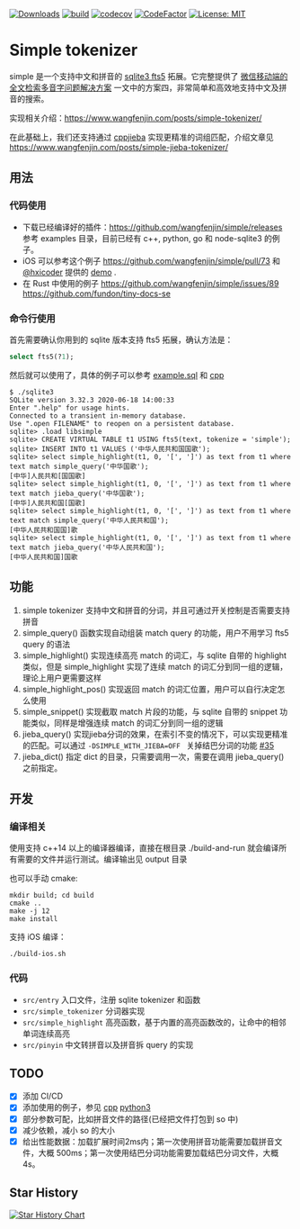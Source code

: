 [![Downloads](https://img.shields.io/github/downloads/wangfenjin/simple/total)](https://img.shields.io/github/downloads/wangfenjin/simple/total)
[![build](https://github.com/wangfenjin/simple/workflows/CI/badge.svg)](https://github.com/wangfenjin/simple/actions?query=workflow%3ACI)
[![codecov](https://codecov.io/gh/wangfenjin/simple/branch/master/graph/badge.svg?token=8SHLFZ3RB4)](https://codecov.io/gh/wangfenjin/simple)
[![CodeFactor](https://www.codefactor.io/repository/github/wangfenjin/simple/badge)](https://www.codefactor.io/repository/github/wangfenjin/simple)
[![License: MIT](https://img.shields.io/badge/License-MIT-blue.svg)](https://github.com/wangfenjin/simple/blob/master/LICENSE)

# Simple tokenizer

simple 是一个支持中文和拼音的 [sqlite3 fts5](https://www.sqlite.org/fts5.html) 拓展。它完整提供了 [微信移动端的全文检索多音字问题解决方案](https://cloud.tencent.com/developer/article/1198371) 一文中的方案四，非常简单和高效地支持中文及拼音的搜索。

实现相关介绍：https://www.wangfenjin.com/posts/simple-tokenizer/

在此基础上，我们还支持通过 [cppjieba](https://github.com/yanyiwu/cppjieba) 实现更精准的词组匹配，介绍文章见 https://www.wangfenjin.com/posts/simple-jieba-tokenizer/
## 用法

### 代码使用

* 下载已经编译好的插件：https://github.com/wangfenjin/simple/releases 参考 examples 目录，目前已经有 c++, python, go 和 node-sqlite3 的例子。
* iOS 可以参考这个例子 https://github.com/wangfenjin/simple/pull/73 和 [@hxicoder](https://github.com/hxicoder) 提供的 [demo](https://github.com/hxicoder/DBDemo) .
* 在 Rust 中使用的例子 https://github.com/wangfenjin/simple/issues/89 https://github.com/fundon/tiny-docs-se

### 命令行使用

首先需要确认你用到的 sqlite 版本支持 fts5 拓展，确认方法是：
```sql
select fts5(?1);
```
然后就可以使用了，具体的例子可以参考 [example.sql](./example.sql) 和 [cpp](https://github.com/wangfenjin/simple/blob/master/examples/cpp/main.cc) 

```
$ ./sqlite3
SQLite version 3.32.3 2020-06-18 14:00:33
Enter ".help" for usage hints.
Connected to a transient in-memory database.
Use ".open FILENAME" to reopen on a persistent database.
sqlite> .load libsimple
sqlite> CREATE VIRTUAL TABLE t1 USING fts5(text, tokenize = 'simple');
sqlite> INSERT INTO t1 VALUES ('中华人民共和国国歌');
sqlite> select simple_highlight(t1, 0, '[', ']') as text from t1 where text match simple_query('中华国歌');
[中华]人民共和[国国歌]
sqlite> select simple_highlight(t1, 0, '[', ']') as text from t1 where text match jieba_query('中华国歌');
[中华]人民共和国[国歌]
sqlite> select simple_highlight(t1, 0, '[', ']') as text from t1 where text match simple_query('中华人民共和国');
[中华人民共和国国]歌
sqlite> select simple_highlight(t1, 0, '[', ']') as text from t1 where text match jieba_query('中华人民共和国');
[中华人民共和国]国歌
```

## 功能

1. simple tokenizer 支持中文和拼音的分词，并且可通过开关控制是否需要支持拼音
2. simple_query() 函数实现自动组装 match query 的功能，用户不用学习 fts5 query 的语法
3. simple_highlight() 实现连续高亮 match 的词汇，与 sqlite 自带的 highlight 类似，但是 simple_highlight 实现了连续 match 的词汇分到同一组的逻辑，理论上用户更需要这样
4. simple_highlight_pos() 实现返回 match 的词汇位置，用户可以自行决定怎么使用
5. simple_snippet() 实现截取 match 片段的功能，与 sqlite 自带的 snippet 功能类似，同样是增强连续 match 的词汇分到同一组的逻辑
6. jieba_query() 实现jieba分词的效果，在索引不变的情况下，可以实现更精准的匹配。可以通过 `-DSIMPLE_WITH_JIEBA=OFF ` 关掉结巴分词的功能 [#35](https://github.com/wangfenjin/simple/pull/35)
7. jieba_dict() 指定 dict 的目录，只需要调用一次，需要在调用 jieba_query() 之前指定。

## 开发

### 编译相关

使用支持 c++14 以上的编译器编译，直接在根目录 ./build-and-run 就会编译所有需要的文件并运行测试。编译输出见 output 目录

也可以手动 cmake:
```shell
mkdir build; cd build
cmake ..
make -j 12
make install
```

支持 iOS 编译：
```
./build-ios.sh
```

### 代码
- `src/entry` 入口文件，注册 sqlite tokenizer 和函数
- `src/simple_tokenizer` 分词器实现
- `src/simple_highlight` 高亮函数，基于内置的高亮函数改的，让命中的相邻单词连续高亮
- `src/pinyin` 中文转拼音以及拼音拆 query 的实现

## TODO

- [x] 添加 CI/CD 
- [x] 添加使用的例子，参见 [cpp](https://github.com/wangfenjin/simple/blob/master/examples/cpp/main.cc) [python3](https://github.com/wangfenjin/simple/blob/master/examples/python3/db_connector.py)
- [x] 部分参数可配，比如拼音文件的路径(已经把文件打包到 so 中)
- [x] 减少依赖，减小 so 的大小
- [x] 给出性能数据：加载扩展时间2ms内；第一次使用拼音功能需要加载拼音文件，大概 500ms；第一次使用结巴分词功能需要加载结巴分词文件，大概 4s。

## Star History

[![Star History Chart](https://api.star-history.com/svg?repos=wangfenjin/simple&type=Date)](https://star-history.com/#wangfenjin/simple&Date)

